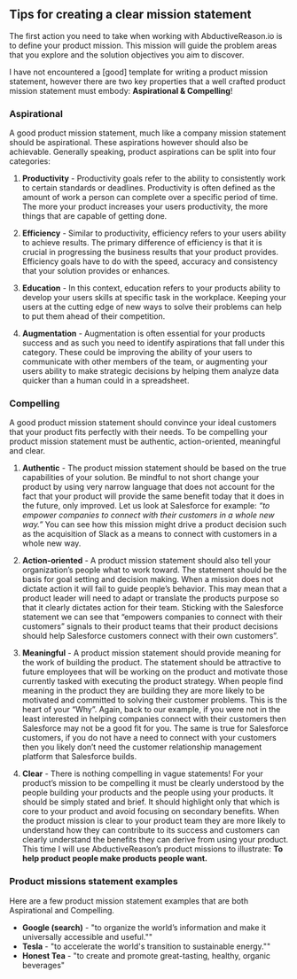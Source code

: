
## Tips for creating a clear mission statement

The first action you need to take when working with AbductiveReason.io is to define your product mission. This mission will guide the problem areas that you explore and the solution objectives you aim to discover.

I have not encountered a [good] template for writing a product mission statement, however there are two key properties that a well crafted product mission statement must embody: <b>Aspirational & Compelling</b>!

### Aspirational
A good product mission statement, much like a company mission statement should be aspirational. These aspirations however should also be achievable. Generally speaking, product aspirations can be split into four categories:

1. <b>Productivity</b> - Productivity goals refer to the ability to consistently work to certain standards or deadlines. Productivity is often defined as the amount of work a person can complete over a specific period of time. The more your product increases your users productivity, the more things that are capable of getting done.

2. <b>Efficiency</b> - Similar to productivity, efficiency refers to your users ability to achieve results. The primary difference of efficiency is that it is crucial in progressing the business results that your product provides. Efficiency goals have to do with the speed, accuracy and consistency that your solution provides or enhances.

3. <b>Education</b> - In this context, education refers to your products ability to develop your users skills at specific task in the workplace. Keeping your users at the cutting edge of new ways to solve their problems can help to put them ahead of their competition.

4. <b>Augmentation</b> - Augmentation is often essential for your products success and as such you need to identify aspirations that fall under this category. These could be improving the ability of your users to communicate with other members of the team, or augmenting your users ability to make strategic decisions by helping them analyze data quicker than a human could in a spreadsheet.

### Compelling

A good product mission statement should convince your ideal customers that  your product fits perfectly with their needs. To be compelling your product mission statement must be authentic, action-oriented, meaningful and clear.

1. <b>Authentic</b> - The product mission statement should be based on the true capabilities of your solution. Be mindful to not short change your product by using very narrow language that does not account for the fact that your product will provide the same benefit today that it does in the future, only improved.  Let us look at Salesforce for example: <i>“to empower companies to connect with their customers in a whole new way.”</i> You can see how this mission might drive a product decision such as the acquisition of Slack as a means to connect with customers in a whole new way.

2. <b>Action-oriented</b> - A product mission statement should also tell your organization’s people what to work toward. The statement should be the basis for goal setting and decision making. When a mission does not dictate action it will fail to guide people’s behavior. This may mean that a product leader will need to adapt or translate the products purpose so that it clearly dictates action for their team. Sticking with the Salesforce statement we can see that “empowers companies to connect with their customers” signals to their product teams that their product decisions should help Salesforce customers connect with their own customers”.

3. <b>Meaningful</b> - A product mission statement should provide meaning for the work of  building the product. The statement should be attractive to future employees that will be working on the product and motivate those currently tasked with executing the product strategy. When people find meaning in the product they are building they are more likely to be motivated and committed to solving their customer problems. This is the heart of your  “Why”. Again, back to our example, if you were not in the least interested in helping companies connect with their customers then Salesforce may not be a good fit for you. The same is true for Salesforce customers, if you do not have a need to connect with your customers then you likely don’t need the customer relationship management platform that Salesforce builds.

4. <b>Clear</b> - There is nothing compelling in vague statements! For your product’s mission to be compelling it must be clearly understood by the people building your products and the people using your products. It should be simply stated and brief. It should highlight only that which is core to your product and avoid focusing on secondary benefits. When the product mission is clear to your product team they are more likely to understand how they can contribute to its success and customers can clearly understand the benefits they can derive from using your product. This time I will use AbductiveReason’s product missions to illustrate: <b>To help product people make products people want.</b>


### Product missions statement examples

Here are a few product mission statement examples that are both Aspirational and Compelling.

- <b>Google (search)</b> - "to organize the world’s information and make it universally accessible and useful.""
- <b>Tesla</b> - "to accelerate the world's transition to sustainable energy.""
- <b>Honest Tea</b> - "to create and promote great-tasting, healthy, organic beverages"
